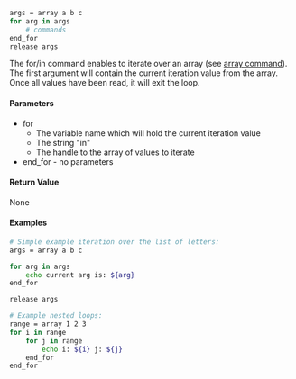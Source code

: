 ```sh
args = array a b c
for arg in args
    # commands
end_for
release args
```

The for/in command enables to iterate over an array (see [array command](#sdk__Array)).<br>
The first argument will contain the current iteration value from the array.<br>
Once all values have been read, it will exit the loop.

#### Parameters

* for
  * The variable name which will hold the current iteration value
  * The string "in"
  * The handle to the array of values to iterate
* end_for - no parameters

#### Return Value

None

#### Examples

```sh
# Simple example iteration over the list of letters:
args = array a b c

for arg in args
    echo current arg is: ${arg}
end_for

release args

# Example nested loops:
range = array 1 2 3
for i in range
    for j in range
        echo i: ${i} j: ${j}
    end_for
end_for
```
